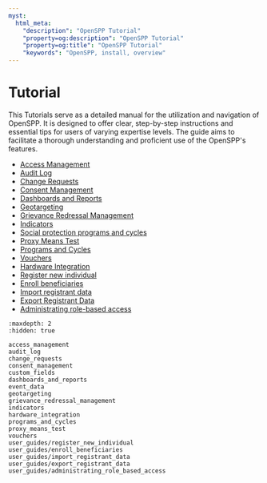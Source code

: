 ```yaml
---
myst:
  html_meta:
    "description": "OpenSPP Tutorial"
    "property=og:description": "OpenSPP Tutorial"
    "property=og:title": "OpenSPP Tutorial"
    "keywords": "OpenSPP, install, overview"
---
```


# Tutorial

This Tutorials serve as a detailed manual for the utilization and navigation of OpenSPP. It is designed to offer clear, step-by-step instructions and essential tips for users of varying expertise levels. The guide aims to facilitate a thorough understanding and proficient use of the OpenSPP's features.

- [Access Management](access_management)
- [Audit Log](audit_log)
- [Change Requests](change_requests)
- [Consent Management](consent_management)
- [Dashboards and Reports](dashboards_and_reports)
- [Geotargeting](geotargeting)
- [Grievance Redressal Management](grievance_redressal_management)
- [Indicators](indicators)
- [Social protection programs and cycles](programs_and_cycles)
- [Proxy Means Test](proxy_means_test)
- [Programs and Cycles](programs_and_cycles)
- [Vouchers](vouchers)
- [Hardware Integration](hardware_integration)
- [Register new individual](user_guides/register_new_individual)
- [Enroll beneficiaries](user_guides/enroll_beneficiaries)
- [Import registrant data](user_guides/import_registrant_data)
- [Export Registrant Data](user_guides/export_registrant_data)
- [Administrating role-based access](user_guides/administrating_role_based_access)

<!-- - [User Management]
- [Registrant Management]
- [Proxy Mean Test]
- [Geotargeting]
- [Vouchers]
- [Dashboard and reporting]
- [Integration and Interoperability]
- [Security and Compliance]
- Registering individuals and groups
- Managing social protection programs
- Grievance and Appeals management
- Mass campaigns
- Monitoring and analytics
- ID card issuance
- Integrations and APIs
- User interface tour -->

```{toctree}
:maxdepth: 2
:hidden: true

access_management
audit_log
change_requests
consent_management
custom_fields
dashboards_and_reports
event_data
geotargeting
grievance_redressal_management
indicators
hardware_integration
programs_and_cycles
proxy_means_test
vouchers
user_guides/register_new_individual
user_guides/enroll_beneficiaries
user_guides/import_registrant_data
user_guides/export_registrant_data
user_guides/administrating_role_based_access


```
